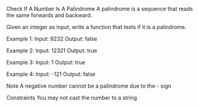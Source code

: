 Check If A Number Is A Palindrome
A palindrome is a sequence that reads the same forwards and backward.

Given an integer as input, write a function that tests if it is a palindrome.

Example 1:
Input: 9232
Output: false

Example 2:
Input: 12321
Output: true

Example 3:
Input: 1
Output: true

Example 4:
Input: -121
Output: false

Note
A negative number cannot be a palindrome due to the - sign

Constraints
You may not cast the number to a string
